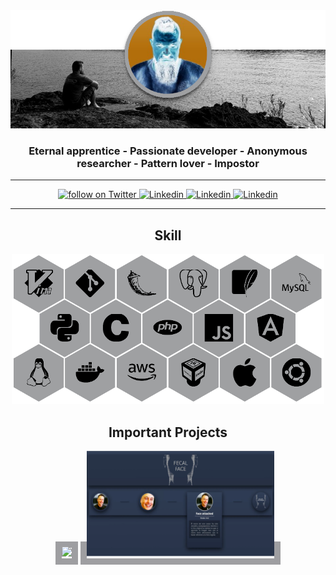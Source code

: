 <!-- ![](https://github.com/KennBro/KennBro/blob/main/img/Banner-avatar.png) -->
<!-- ![](/img/Banner-avatar.png) -->
<div align="center">
    <img alt="banner" src="/img/Banner-avatar.png">
</div>

<h3 align="center">Eternal apprentice - Passionate developer - Anonymous researcher - Pattern lover - Impostor</h3>

<!-- <h3 align="center">Eternal apprentice</h3>
<h3 align="center">Passionate developer</h3>
<h3 align="center">Anonymous researcher</h3>
<h3 align="center">Pattern lover</h3>
<h3 align="center">Impostor</h3> -->

---

<div align="center" style="margin-bottom: 10px;">
    <a href="https://twitter.com/intent/follow?screen_name=kennbroorg">
        <img alt="follow on Twitter" src="https://img.shields.io/twitter/follow/kennbroorg.svg?label=follow%20&style=for-the-badge&logo=twitter&labelColor=abcdef&color=1da1f2">
    </a>
    <a href="https://www.linkedin.com/in/kennbro/">
        <img alt="Linkedin" src="https://img.shields.io/badge/LinkedIn-0077B5?style=for-the-badge&logo=linkedin&logoColor=white">
    </a>
    <a href="mailto:kennbro@protonmail.com">
        <img alt="Linkedin" src="https://img.shields.io/badge/ProtonMail-8B89CC?style=for-the-badge&logo=protonmail&logoColor=white">
    </a>
    <a href="https://telegram.me/kennbro">
        <img alt="Linkedin" src="https://img.shields.io/badge/Telegram-2CA5E0?style=for-the-badge&logo=telegram&logoColor=white">
    </a>
</div>

---

<h2 align="center">Skill</h2>

<div align="center">
    <img alt="skill" src="/img/Skill-trx.png">
</div>

<h2 align="center">Important Projects</h2>

<div align="center">
    <a href="https://vimeo.com/434501702" style="border: 10px solid #9E9EA1;"><img width="300" src="/img/iKySol.gif"></a>
    <a href="https://gitlab.com/kennbroorg/shit-bucket/fecalface" style="border: 10px solid #9E9EA1;"><img width="300" src="/img/FF.png"></a>
</div>